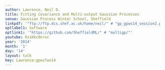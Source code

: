 ```yaml
---
author: Lawrence, Neil D.
title: Fitting Covariance and Multi-output Gaussian Processes
venue: Gaussian Process Winter School, Sheffield
linkpdf: '"ftp://ftp.dcs.shef.ac.uk/home/neil/" # "gp_gpws14_session2.pdf"'
optlabel1: Software
optlink1: '"https://github.com/SheffieldML/" # "multigp/"'
youtube: 6ziKkc0nruc
year: '2014'
month: '1'
day: '14'
layout: talk
key: Lawrence:gpwsTwo14
---
```


